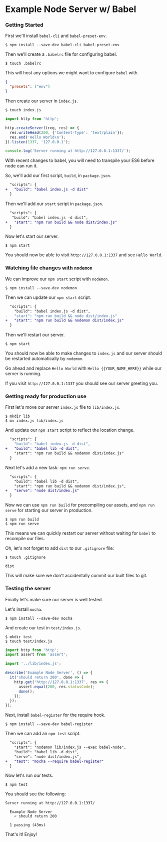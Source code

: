 # Example Node Server w/ Babel

### Getting Started

First we'll install `babel-cli` and `babel-preset-env`.

```shell
$ npm install --save-dev babel-cli babel-preset-env
```

Then we'll create a `.babelrc` file for configuring babel.

```shell
$ touch .babelrc
```

This will host any options we might want to configure `babel` with.

```json
{
  "presets": ["env"]
}
```

Then create our server in `index.js`.

```shell
$ touch index.js
```
```js
import http from 'http';

http.createServer((req, res) => {
  res.writeHead(200, {'Content-Type': 'text/plain'});
  res.end('Hello World\n');
}).listen(1337, '127.0.0.1');

console.log('Server running at http://127.0.0.1:1337/');
```

With recent changes to babel, you will need to transpile your ES6 before node can run it.

So, we'll add our first script, `build`, in `package.json`.

```diff
  "scripts": {
+   "build": "babel index.js -d dist"
  }
```

Then we'll add our `start` script in `package.json`.


```diff
  "scripts": {
   "build": "babel index.js -d dist",
+   "start": "npm run build && node dist/index.js"
  }
```

Now let's start our server.

```shell
$ npm start
```

You should now be able to visit `http://127.0.0.1:1337` and see `Hello World`.

### Watching file changes with `nodemon`

We can improve our `npm start` script with `nodemon`.

```shell
$ npm install --save-dev nodemon
```

Then we can update our `npm start` script.

```diff
  "scripts": {
    "build": "babel index.js -d dist",
-   "start": "npm run build && node dist/index.js"
+   "start": "npm run build && nodemon dist/index.js"
  }
```

Then we'll restart our server.

```shell
$ npm start
```

You should now be able to make changes to `index.js` and our server should be
restarted automatically by `nodemon`.

Go ahead and replace `Hello World` with `Hello {{YOUR_NAME_HERE}}` while our
server is running.

If you visit `http://127.0.0.1:1337` you should see our server greeting you.

### Getting ready for production use

First let's move our server `index.js` file to `lib/index.js`.

```shell
$ mkdir lib
$ mv index.js lib/index.js
```

And update our `npm start` script to reflect the location change.

```diff
  "scripts": {
-   "build": "babel index.js -d dist",
+   "build": "babel lib -d dist",
    "start": "npm run build && nodemon dist/index.js"
  }
```

Next let's add a new task: `npm run serve`.

```diff
  "scripts": {
    "build": "babel lib -d dist",
    "start": "npm run build && nodemon dist/index.js",
+   "serve": "node dist/index.js"
  }
```

Now we can use `npm run build` for precompiling our assets, and `npm run serve`
for starting our server in production.

```shell
$ npm run build
$ npm run serve
```

This means we can quickly restart our server without waiting for `babel` to
recompile our files.

Oh, let's not forget to add `dist` to our `.gitignore` file:

```shell
$ touch .gitignore
```

```
dist
```

This will make sure we don't accidentally commit our built files to git.

### Testing the server

Finally let's make sure our server is well tested.

Let's install `mocha`.

```shell
$ npm install --save-dev mocha
```

And create our test in `test/index.js`.

```shell
$ mkdir test
$ touch test/index.js
```

```js
import http from 'http';
import assert from 'assert';

import '../lib/index.js';

describe('Example Node Server', () => {
  it('should return 200', done => {
    http.get('http://127.0.0.1:1337', res => {
      assert.equal(200, res.statusCode);
      done();
    });
  });
});
```

Next, install `babel-register` for the require hook.

```shell
$ npm install --save-dev babel-register
```

Then we can add an `npm test` script.

```diff
  "scripts": {
    "start": "nodemon lib/index.js --exec babel-node",
    "build": "babel lib -d dist",
    "serve": "node dist/index.js",
+   "test": "mocha --require babel-register"
  }
```

Now let's run our tests.

```shell
$ npm test
```

You should see the following:

```shell
Server running at http://127.0.0.1:1337/

  Example Node Server
    ✓ should return 200

  1 passing (43ms)
```

That's it! Enjoy!